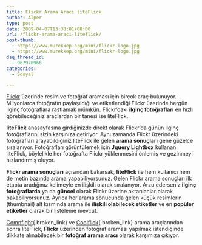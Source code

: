```yaml
---
title: Flickr Arama Aracı liteFlick
author: Alper
type: post
date: 2009-04-07T13:38:01+00:00
url: /flickr-arama-araci-liteflick/
post-thumb:
  - https://www.murekkep.org/mini/flickr-logo.jpg
  - https://www.murekkep.org/mini/flickr-logo.jpg
dsq_thread_id:
  - 967970966
categories:
  - Sosyal

---
```

[Flickr][1] üzerinde resim ve fotoğraf araması için birçok araç bulunuyor. Milyonlarca fotoğrafın paylaşıldığı ve etiketlendiği Flickr üzerinde hergün ilginç fotoğraflara rastlamak mümkün. Flickr&#8217;daki **ilginç fotoğrafları** en hızlı görebileceğiniz araçlardan bir tanesi ise liteFlick. 

**liteFlick** anasayfasına girdiğinizde direkt olarak Flickr&#8217;da günün ilginç fotoğraflarını sizin karşınıza getiriyor. Aynı zamanda Flickr üzerindeki fotoğrafları arayabildiğiniz liteFlick ile gelen **arama sonuçları** gene güzelce sıralanıyor. Fotoğrafları görüntülemek için **Jquery Lightbox** kullanan liteFlick, böylelikle her fotoğrafta Flickr yüklenmesini önlemiş ve gezinmeyi hızlandırmış oluyor. <!--more-->

**Flickr arama sonuçları** açısından bakarsak, **liteFlick** ile hem kullanıcı hem de metin bazında arama yapabiliyorsunuz. Gelen Flickr arama sonuçları ilk etapta aradığınız kelimeyle en ilişkili olarak sıralanıyor. Arzu ederseniz **ilginç fotoğraflarda** ya da **güncel** olarak Flickr üzerine aktarılanlar olarak bakabiliyorsunuz. Ayrıca her arama sonucunda gelen küçük resimlerin (thumbnail) alt kısmında arama ile **ilişkili olabilecek etiketler** ve en **popüler etiketler** olarak bir listeleme mevcut. 

[Compfight][2]{.broken_link} ve [Coolflick][3]{.broken_link} arama araçlarından sonra liteFlick, **Flickr** üzerinden fotoğraf araması yapılmak istendiğinde dikkate alınabilecek bir **fotoğraf arama aracı** olarak karşımıza çıkıyor.

 [1]: http://flickr.com
 [2]: https://www.murekkep.org/en-iyi-flickr-arama-araci-compfight-723
 [3]: https://www.murekkep.org/flickr-resimlerini-coolflick-ile-gezin-1058